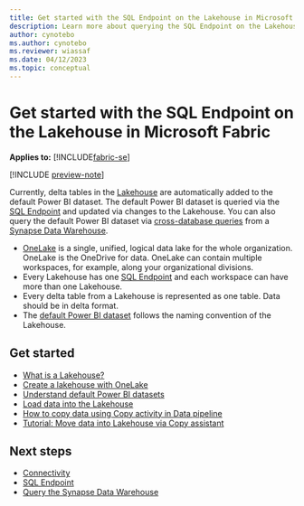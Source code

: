 ```yaml
---
title: Get started with the SQL Endpoint on the Lakehouse in Microsoft Fabric
description: Learn more about querying the SQL Endpoint on the Lakehouse in Microsoft Fabric via the SQL Endpoint.
author: cynotebo
ms.author: cynotebo
ms.reviewer: wiassaf
ms.date: 04/12/2023
ms.topic: conceptual
---
```


# Get started with the SQL Endpoint on the Lakehouse in Microsoft Fabric

**Applies to:** [!INCLUDE[fabric-se](includes/applies-to-version/fabric-se.md)]

[!INCLUDE [preview-note](../includes/preview-note.md)]

Currently, delta tables in the [Lakehouse](../data-engineering/lakehouse-overview.md) are automatically added to the default Power BI dataset. The default Power BI dataset is queried via the [SQL Endpoint](sql-endpoint.md) and updated via changes to the Lakehouse. You can also query the default Power BI dataset via [cross-database queries](query-warehouse.md#write-a-cross-database-sql-query) from a [Synapse Data Warehouse](warehouse.md).

- [OneLake](../onelake/onelake-overview.md) is a single, unified, logical data lake for the whole organization. OneLake is the OneDrive for data. OneLake can contain multiple workspaces, for example, along your organizational divisions.
- Every Lakehouse has one [SQL Endpoint](sql-endpoint.md) and each workspace can have more than one Lakehouse.
- Every delta table from a Lakehouse is represented as one table. Data should be in delta format.
- The [default Power BI dataset](datasets.md) follows the naming convention of the Lakehouse.

## Get started

- [What is a Lakehouse?](../data-engineering/lakehouse-overview.md)
- [Create a lakehouse with OneLake](../onelake/create-lakehouse-onelake.md)
- [Understand default Power BI datasets](datasets.md)
- [Load data into the Lakehouse](../data-engineering/load-data-lakehouse.md)
- [How to copy data using Copy activity in Data pipeline](../data-factory/copy-data-activity.md)
- [Tutorial: Move data into Lakehouse via Copy assistant](../data-factory/move-data-lakehouse-copy-assistant.md)

## Next steps

- [Connectivity](connectivity.md)
- [SQL Endpoint](sql-endpoint.md)
- [Query the Synapse Data Warehouse](query-warehouse.md)
